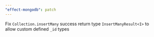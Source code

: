 ```yaml
---
"effect-mongodb": patch
---
```


Fix `Collection.insertMany` success return type `InsertManyResult<I>` to allow custom defined `_id` types
